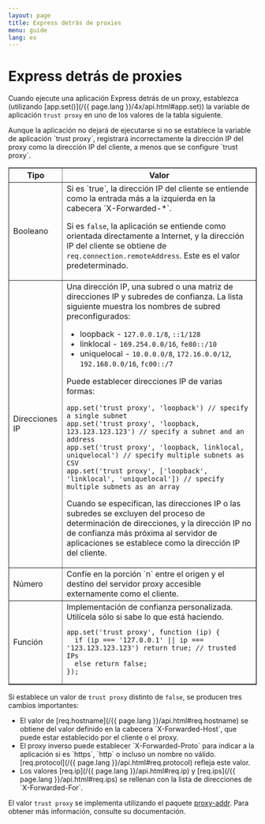 ```yaml
---
layout: page
title: Express detrás de proxies
menu: guide
lang: es
---
```

<!---
 Copyright (c) 2016 StrongLoop, IBM, and Express Contributors
 License: MIT
-->

# Express detrás de proxies

Cuando ejecute una aplicación Express detrás de un proxy, establezca (utilizando [app.set()](/{{ page.lang }}/4x/api.html#app.set)) la variable de aplicación `trust proxy` en uno de los valores de la tabla siguiente.

<div class="doc-box doc-info" markdown="1">
Aunque la aplicación no dejará de ejecutarse si no se establece la variable de aplicación `trust proxy`, registrará incorrectamente la dirección IP del proxy como la dirección IP del cliente, a menos que se configure `trust proxy`.
</div>

<table class="doctable" border="1" markdown="1">
  <thead><tr><th>Tipo</th><th>Valor</th></tr></thead>
  <tbody>
    <tr>
      <td>Booleano</td>
<td markdown="1">
Si es `true`, la dirección IP del cliente se entiende como la entrada más a la izquierda en la cabecera `X-Forwarded-*`.

Si es `false`, la aplicación se entiende como orientada directamente a Internet, y la dirección IP del cliente se obtiene de `req.connection.remoteAddress`. Este es el valor predeterminado.
</td>
    </tr>
    <tr>
      <td>Direcciones IP</td>
<td markdown="1">
Una dirección IP, una subred o una matriz de direcciones IP y subredes de confianza. La lista siguiente muestra los nombres de subred preconfigurados:

* loopback - `127.0.0.1/8`, `::1/128`
* linklocal - `169.254.0.0/16`, `fe80::/10`
* uniquelocal - `10.0.0.0/8`, `172.16.0.0/12`, `192.168.0.0/16`, `fc00::/7`

Puede establecer direcciones IP de varias formas:

<pre>
<code class="language-js" translate="no">app.set('trust proxy', 'loopback') // specify a single subnet
app.set('trust proxy', 'loopback, 123.123.123.123') // specify a subnet and an address
app.set('trust proxy', 'loopback, linklocal, uniquelocal') // specify multiple subnets as CSV
app.set('trust proxy', ['loopback', 'linklocal', 'uniquelocal']) // specify multiple subnets as an array</code>
</pre>

Cuando se especifican, las direcciones IP o las subredes se excluyen del proceso de determinación de direcciones, y la dirección IP no de confianza más próxima al servidor de aplicaciones se establece como la dirección IP del cliente.
</td>
    </tr>
    <tr>
      <td>Número</td>
<td markdown="1">
Confíe en la porción `n` entre el origen y el destino del servidor proxy accesible externamente como el cliente.
</td>
    </tr>
    <tr>
      <td>Función</td>
<td markdown="1">
Implementación de confianza personalizada. Utilícela sólo si sabe lo que está haciendo.
<pre>
<code class="language-js" translate="no">app.set('trust proxy', function (ip) {
  if (ip === '127.0.0.1' || ip === '123.123.123.123') return true; // trusted IPs
  else return false;
});</code>
</pre>
</td>
    </tr>
  </tbody>
</table>

Si establece un valor de `trust proxy` distinto de `false`, se producen tres cambios importantes:

<ul>
  <li markdown="1">El valor de [req.hostname](/{{ page.lang }}/api.html#req.hostname) se obtiene del valor definido en la cabecera `X-Forwarded-Host`, que puede estar establecido por el cliente o el proxy.
  </li>
  <li markdown="1">El proxy inverso puede establecer `X-Forwarded-Proto` para indicar a la aplicación si es `https`, `http` o incluso un nombre no válido. [req.protocol](/{{ page.lang }}/api.html#req.protocol) refleja este valor.
  </li>
  <li markdown="1">Los valores [req.ip](/{{ page.lang }}/api.html#req.ip) y [req.ips](/{{ page.lang }}/api.html#req.ips) se rellenan con la lista de direcciones de `X-Forwarded-For`.
  </li>
</ul>

El valor `trust proxy` se implementa utilizando el paquete [proxy-addr](https://www.npmjs.com/package/proxy-addr). Para obtener más información, consulte su documentación.
